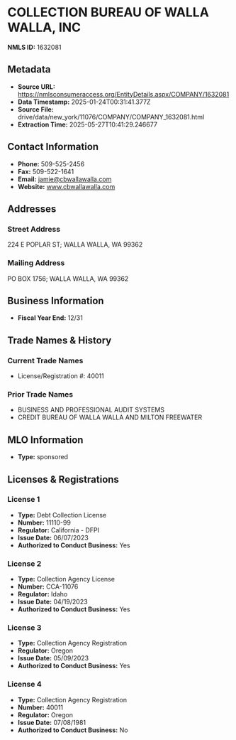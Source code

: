 # COLLECTION BUREAU OF WALLA WALLA, INC

**NMLS ID:** 1632081

## Metadata
- **Source URL:** https://nmlsconsumeraccess.org/EntityDetails.aspx/COMPANY/1632081
- **Data Timestamp:** 2025-01-24T00:31:41.377Z
- **Source File:** drive/data/new_york/11076/COMPANY/COMPANY_1632081.html
- **Extraction Time:** 2025-05-27T10:41:29.246677

## Contact Information
- **Phone:** 509-525-2456
- **Fax:** 509-522-1641
- **Email:** jamie@cbwallawalla.com
- **Website:** www.cbwallawalla.com

## Addresses
### Street Address
224 E POPLAR ST; WALLA WALLA, WA 99362

### Mailing Address
PO BOX 1756; WALLA WALLA, WA 99362

## Business Information
- **Fiscal Year End:** 12/31

## Trade Names & History
### Current Trade Names
- License/Registration #: 40011

### Prior Trade Names
- BUSINESS AND PROFESSIONAL AUDIT SYSTEMS
- CREDIT BUREAU OF WALLA WALLA AND MILTON FREEWATER

## MLO Information
- **Type:** sponsored

## Licenses & Registrations

### License 1
- **Type:** Debt Collection License
- **Number:** 11110-99
- **Regulator:** California - DFPI
- **Issue Date:** 06/07/2023
- **Authorized to Conduct Business:** Yes

### License 2
- **Type:** Collection Agency License
- **Number:** CCA-11076
- **Regulator:** Idaho
- **Issue Date:** 04/19/2023
- **Authorized to Conduct Business:** Yes

### License 3
- **Type:** Collection Agency Registration
- **Regulator:** Oregon
- **Issue Date:** 05/09/2023
- **Authorized to Conduct Business:** Yes

### License 4
- **Type:** Collection Agency Registration
- **Number:** 40011
- **Regulator:** Oregon
- **Issue Date:** 07/08/1981
- **Authorized to Conduct Business:** No
